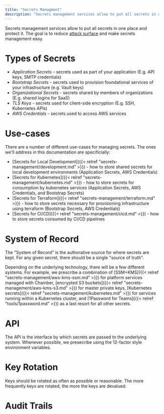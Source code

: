```yaml
---
title: "Secrets Managment"
description: "Secrets management services allow to put all secrets in one place and protect it."
---
```

Secrets management services allow to put all secrets in one place and protect it.
The goal is to reduce [attack surface](https://en.wikipedia.org/wiki/Attack_surface) and
make secrets management easy.

# Types of Secrets

* _Application Secrets_ - secrets used as part of your application (E.g. API keys, SMTP credentials)
* _Bootstrap Secrets_ - secrets used to provision foundational services of your infrastructure (e.g. Vault keys)
* _Organizational Secrets_ - secrets shared by members of organizations (E.g. shared logins for SaaS)
* _TLS Keys_ - secrets used for client-side encryption (E.g. SSH, Kubernetes APIs)
* _AWS Credentials_ -  secrets used to access AWS services

# Use-cases

There are a number of different use-cases for managing secrets. The ones we'll address in this documentation are specificially:

* [Secrets for Local Development]({{< relref "secrets-management/development.md" >}}) - how to store shared secrets for local development environments (Application Secrets, AWS Credentials)
* [Secrets for Kubernetes]({{< relref "secrets-management/kubernetes.md" >}}) - how to store secrets for consumption by kubernetes services (Application Secrets, AWS Credentials, and Bootstrap Secrets)
* [Secrets for Terraform]({{< relref "secrets-management/terraform.md" >}}) - how to store secrets necessary for provisioning infrastructure using terraform (Bootstrap Secrets, AWS Credentials)
* [Secrets for CI/CD]({{< relref "secrets-management/cicd.md" >}}) - how to store secrets consumed by CI/CD pipelines

# System of Record

The "System of Record" is the authorative source for where secrets are kept. For any given secret, there should be a single "source of truth".

Depending on the underlying technology, there will be a few different systems. For example, we prescribe a combination of [SSM+KMS]({{< relref "secrets-management/aws-kms-ssm.md" >}}) for platform services managed with Chamber, [encrypted S3 buckets]({{< relref "secrets-management/aws-kms-s3.md" >}}) for master private keys, [Kubernetes secrets]({{< relref "secrets-management/kubernetes.md" >}}) for services running within a Kubernetes cluster, and [1Password for Teams]({{< relref "tools/1password.md" >}}) as a last resort for all other secrets.

# API

The API is the interface by which secrets are passed to the underlying system. Whenever possible, we presecribe using the 12-factor style environment variables.

# Key Rotation

Keys should be rotated as often as possible or reasonable. The more frequently keys are rotated, the more the keys are devalued.

# Audit Trails
